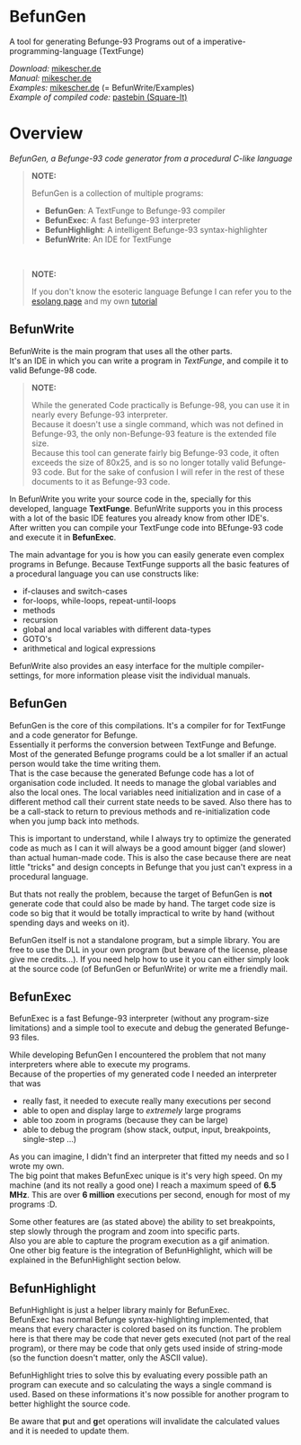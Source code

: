 BefunGen
========

A tool for generating Befunge-93 Programs out of a imperative-programming-language (TextFunge)

*Download:* [mikescher.de](http://www.mikescher.de/programs/view/BefunGen)  
*Manual:* [mikescher.de](http://www.mikescher.de/programs/view/BefunGen)  
*Examples:* [mikescher.de](http://www.mikescher.de/programs/view/BefunGen) (= BefunWrite/Examples)  
*Example of compiled code:* [pastebin (Square-It)](http://pastebin.com/raw.php?i=1d2U399C)  

Overview
========

*BefunGen, a Befunge-93 code generator from a procedural C-like language*

> **NOTE:**  
>  
> BefunGen is a collection of multiple programs:  
> - **BefunGen**: A TextFunge to Befunge-93 compiler  
> - **BefunExec**: A fast Befunge-93 interpreter  
> - **BefunHighlight**: A intelligent Befunge-93 syntax-highlighter  
> - **BefunWrite**: An IDE for TextFunge  

&nbsp;

> **NOTE:**  
>  
> If you don't know the esoteric language Befunge I can refer you to the [esolang page](http://esolangs.org/wiki/Befunge) and my own [tutorial](http://www.mikescher.de/blog/2/Lets_do_Befunge93)

## BefunWrite

BefunWrite is the main program that uses all the other parts.  
It's an IDE in which you can write a program in *TextFunge*, and compile it to valid Befunge-98 code.

> **NOTE:**  
>  
> While the generated Code practically is Befunge-98, you can use it in nearly every Befunge-93 interpreter.  
> Because it doesn't use a single command, which was not defined in Befunge-93, the only non-Befunge-93 feature is the extended file size.  
> Because this tool can generate fairly big Befunge-93 code, it often exceeds the size of 80x25, and is so no longer totally valid Befunge-93 code.
> But for the sake of confusion I will refer in the rest of these documents to it as Befunge-93 code.

In BefunWrite you write your source code in the, specially for this developed, language **TextFunge**.
BefunWrite supports you in this process with a lot of the basic IDE features you already know from other IDE's.  
After written you can compile your TextFunge code into BEfunge-93 code and execute it in **BefunExec**.

The main advantage for you is how you can easily generate even complex programs in Befunge.
Because TextFunge supports all the basic features of a procedural language you can use constructs like:

- if-clauses and switch-cases
- for-loops, while-loops, repeat-until-loops
- methods
- recursion
- global and local variables with different data-types
- GOTO's
- arithmetical and logical expressions

BefunWrite also provides an easy interface for the multiple compiler-settings, for more information please visit the individual manuals.

## BefunGen

BefunGen is the core of this compilations. It's a compiler for for TextFunge and a code generator for Befunge.  
Essentially it performs the conversion between TextFunge and Befunge. Most of the generated Befunge programs could be a lot smaller if an actual person would take the time writing them.  
That is the case because the generated Befunge code has a lot of organisation code included. It needs to manage the global variables and also the local ones. The local variables need initialization and in case of a different method call their current state needs to be saved. Also there has to be a call-stack to return to previous methods and re-initialization code when you jump back into methods.

This is important to understand, while I always try to optimize the generated code as much as I can it will always be a good amount bigger (and slower) than actual human-made code. This is also the case because there are neat little "tricks" and design concepts in Befunge that you just can't express in a procedural language.

But thats not really the problem, because the target of BefunGen is **not** generate code that could also be made by hand. The target code size is code so big that it would be totally impractical to write by hand (without spending days and weeks on it).

BefunGen itself is not a standalone program, but a simple library. You are free to use the DLL in your own program (but beware of the license, please give me credits...). If you need help how to use it you can either simply look at the source code (of BefunGen or BefunWrite) or write me a friendly mail.

## BefunExec

BefunExec is a fast Befunge-93 interpreter (without any program-size limitations) and a simple tool to execute and debug the generated Befunge-93 files.

While developing BefunGen I encountered the problem that not many interpreters where able to execute my programs.  
Because of the properties of my generated code I needed an interpreter that was

- really fast, it needed to execute really many executions per second
- able to open and display large to *extremely* large programs
- able too zoom in programs (because they can be large)
- able to debug the program (show stack, output, input, breakpoints, single-step ...)

As you can imagine, I didn't find an interpreter that fitted my needs and so I wrote my own.  
The big point that makes BefunExec unique is it's very high speed. On my machine (and its not really a good one) I reach a maximum speed of **6.5 MHz**. This are over **6 million** executions per second, enough for most of my programs :D.  

Some other features are (as stated above) the ability to set breakpoints, step slowly through the program and zoom into specific parts.  
Also you are able to capture the program execution as a gif animation.  
One other big feature is the integration of BefunHighlight, which will be explained in the BefunHighlight section below.

## BefunHighlight

BefunHighlight is just a helper library mainly for BefunExec.  
BefunExec has normal Befunge syntax-highlighting implemented, that means that every character is colored based on its function.
The problem here is that there may be code that never gets executed (not part of the real program), or there may be code that only gets used inside of string-mode (so the function doesn't matter, only the ASCII value).

BefunHighlight tries to solve this by evaluating every possible path an program can execute and so calculating the ways a single command is used.
Based on these informations it's now possible for another program to better highlight the source code.

Be aware that **p**ut and **g**et operations will invalidate the calculated values and it is needed to update them.
